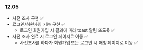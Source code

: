 ### 12.05

- 사전 조사 구현 ✅
- 로그인/회원가입 기능 구현 ✅
  - 로그인 회원가입 시 결과에 따라 toast 알림 뜨도록 ✅
- 사전 조사 완료 시 로그인 페이지로 이동 ✅
  - 사전조사를 하다가 회원가입 또는 로그인 시 매칭 페이지로 이동 ✅
